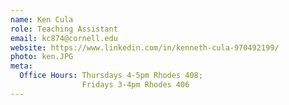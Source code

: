 ```yaml
---
name: Ken Cula
role: Teaching Assistant
email: kc874@cornell.edu
website: https://www.linkedin.com/in/kenneth-cula-970492199/
photo: ken.JPG
meta:
  Office Hours: Thursdays 4-5pm Rhodes 408;
                Fridays 3-4pm Rhodes 406
---
```


